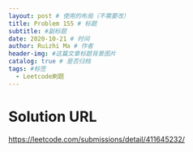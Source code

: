 ```yaml
---
layout: post # 使用的布局（不需要改）
title: Problem 155 # 标题
subtitle: #副标题
date: 2020-10-21 # 时间
author: Ruizhi Ma # 作者
header-img: #这篇文章标题背景图片
catalog: true # 是否归档
tags: #标签
  - Leetcode刷题
---
```


# Solution URL

https://leetcode.com/submissions/detail/411645232/

